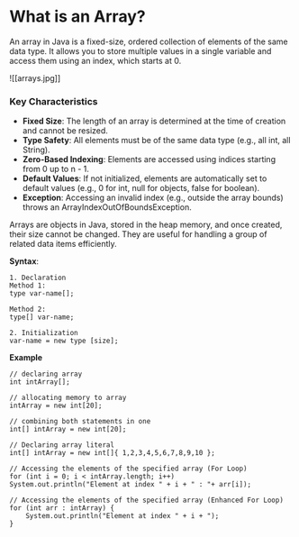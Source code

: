 # What is an Array?

An array in Java is a fixed-size, ordered collection of elements of the same data type. It allows you to store multiple values in a single variable and access them using an index, which starts at 0.

![[arrays.jpg]]
### Key Characteristics

- **Fixed Size**: The length of an array is determined at the time of creation and cannot be resized.
- **Type Safety**: All elements must be of the same data type (e.g., all int, all String).
- **Zero-Based Indexing**: Elements are accessed using indices starting from 0 up to n - 1.
- **Default Values**: If not initialized, elements are automatically set to default values (e.g., 0 for int, null for objects, false for boolean).
- **Exception**: Accessing an invalid index (e.g., outside the array bounds) throws an ArrayIndexOutOfBoundsException.

Arrays are objects in Java, stored in the heap memory, and once created, their size cannot be changed. They are useful for handling a group of related data items efficiently.

**Syntax**:
```
1. Declaration
Method 1:  
type var-name[];

Method 2:  
type[] var-name;

2. Initialization
var-name = new type [size];
```


**Example**
```
// declaring array  
int intArray[];

// allocating memory to array  
intArray = new int[20];

// combining both statements in one  
int[] intArray = new int[20];

// Declaring array literal  
int[] intArray = new int[]{ 1,2,3,4,5,6,7,8,9,10 };

// Accessing the elements of the specified array (For Loop)
for (int i = 0; i < intArray.length; i++)  
System.out.println("Element at index " + i + " : "+ arr[i]);

// Accessing the elements of the specified array (Enhanced For Loop)
for (int arr : intArray) {
	System.out.println("Element at index " + i + ");
}
```
